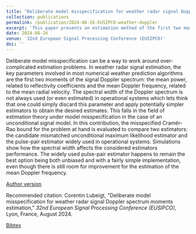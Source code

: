 ```yaml
---
title: "Deliberate model misspecification for weather radar signal Doppler spectrum moments estimation"
collection: publications
permalink: /publication/2024-08-26-EUSIPCO-weather-doppler
excerpt: 'This paper presents an estimation method of the first two moments (mean power and mean frequency) of the Doppler spectrum of radar weather signals based on a signal model misspefication. The Misspecified Cramér-Rao bound is used to evaluate the performance of the proposed approach.'
date: 2024-08-26
venue: '32nd European Signal Processing Conference (EUSIPCO)'
doi: ''
---
```

Deliberate model misspecification can be a way to work around over-complicated estimation problems. In weather radar signal estimation, the key parameters involved in most numerical weather prediction algorithms are the first two moments of the signal Doppler spectrum: the mean power, related to reflectivity coefficients and the mean Doppler frequency, related to the mean radial velocity. The spectral width of the Doppler spectrum is not always used (or even estimated) in operational systems which lets think that one could simply discard this parameter and apply potentially simpler estimators to obtain the desired estimates. This falls in the field of estimation theory under model misspecification in the case of an unconditional signal model. In this contribution, the misspecified Cramér-Rao bound for the problem at hand is evaluated to compare two estimators: the candidate mismatched unconditional maximum likelihood estimator and the pulse-pair estimator widely used in operational systems. Simulations show how the spectral width affects the considered estimators performance. The widely used pulse-pair estimator happens to remain the best option being both unbiased and with a fairly simple implementation, even though there is still room for improvement for the estimation of the mean Doppler frequency.

[Author version](http://clubeigt.github.io/files/2024_EUSIPCO_weather_doppler.pdf)

Recommended citation: Corentin Lubeigt, &quot;Deliberate model misspecification for weather radar signal Doppler spectrum moments estimation,&quot; <i>32nd European Signal Processing Conference (EUSIPCO)</i>, Lyon, France, August 2024.

[Bibtex](http://clubeigt.github.io/files/2024_EUSIPCO_weather_doppler_bib.bib)